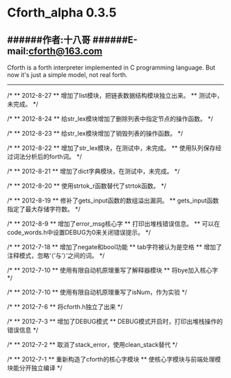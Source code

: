 Cforth_alpha 0.3.5
====================


######作者:十八哥
######E-mail:cforth@163.com
--------------------

Cforth is a forth interpreter implemented in C programming language. 
But now it's just a simple model, not real forth.


--------------------

/*
** 2012-8-27
** 增加了list模块，把链表数据结构模块独立出来。
** 测试中，未完成。
*/

/*
** 2012-8-24
** 给str_lex模块增加了删除列表中指定节点的操作函数。
*/

/*
** 2012-8-23
** 给str_lex模块增加了销毁列表的操作函数。
*/

/*
** 2012-8-22
** 增加了str_lex模块，在测试中，未完成。
** 使用队列保存经过词法分析后的forth词。
*/

/*
** 2012-8-21
** 增加了dict字典模块，在测试中，未完成。
*/

/*
** 2012-8-20
** 使用strtok_r函数替代了strtok函数。
*/

/*
** 2012-8-19
** 修补了gets_input函数的数组溢出漏洞。
** gets_input函数指定了最大存储字符数。
*/

/*
** 2012-8-9
** 增加了error_msg核心字
** 打印出堆栈错误信息。
** 可以在code_words.h中设置DEBUG为0来关闭错误提示。
*/

/*
** 2012-7-18
** 增加了negate和bool功能
** tab字符被认为是空格
** 增加了注释模式，忽略‘（’与‘）’之间的词。
*/

/*
** 2012-7-10
** 使用有限自动机原理重写了解释器模块
** 将bye加入核心字
*/

/*
** 2012-7-10
** 使用有限自动机原理重写了isNum，作为实验
*/

/*
** 2012-7-6
** 将cforth.h独立了出来
*/

/*
** 2012-7-3
** 增加了DEBUG模式
** DEBUG模式开启时，打印出堆栈操作的错误信息
*/

/*
** 2012-7-2
** 取消了stack_error，使用clean_stack替代
*/

/*
** 2012-7-1
** 重新构造了cforth的核心字模块
** 使核心字模块与前端处理模块能分开独立编译
*/
